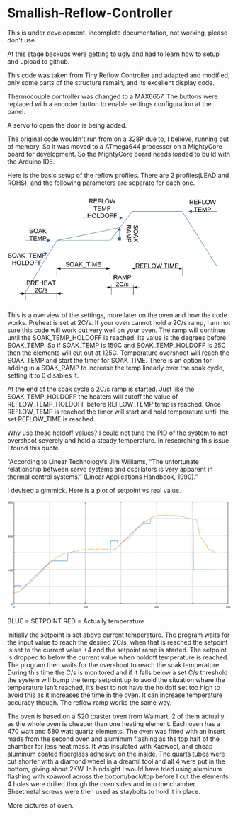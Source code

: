 # Smallish-Reflow-Controller

This is under development. incomplete documentation, not working, please don't use.

At this stage backups were getting to ugly and had to learn how to setup and upload to github.

This code was taken from Tiny Reflow Controller and adapted and modified, only
some parts of the structure remain, and its excellent display code.

Thermocouple controller was changed to a MAX6657. The buttons were replaced with a encoder button to enable settings configuration at the panel.

A servo to open the door is being added.

The original code wouldn't run from on a 328P due to, I believe, running out of memory. So it was moved to a ATmega644 processor on a MightyCore board for development. So the MightyCore board needs loaded to build with the Arduino IDE.

Here is the basic setup of the reflow profiles.  There are 2 profiles(LEAD and ROHS), and the following parameters are separate for each one.




![Alt text](https://github.com/clytle374/Smallish-Reflow-Controller/blob/6c69fa6e21b77d11785d1b0f0b822d51ea9b8408/images/reflowplot.png?raw=true "Parameters and useage")



This is a overview of the settings, more later on the oven and how the code works.  Preheat is set at 2C/s. If your oven cannot hold a 2C/s ramp, I am not sure this code will work out very well on your oven. The ramp will continue until the SOAK_TEMP_HOLDOFF is reached.  Its value is the degrees before SOAK_TEMP. So if SOAK_TEMP is 150C and SOAK_TEMP_HOLDOFF is 25C then the elements will cut out at 125C. Temperature overshoot will reach the SOAK_TEMP and start the timer for SOAK_TIME.  There is an option for adding in a SOAK_RAMP to increase the temp linearly over the soak cycle, setting it to 0 disables it.

At the end of the soak cycle a 2C/s ramp is started.  Just like the SOAK_TEMP_HOLDOFF the heaters will cutoff the value of REFLOW_TEMP_HOLDOFF before REFLOW_TEMP temp is reached. Once REFLOW_TEMP is reached the timer will start and hold temperature until the set REFLOW_TIME is reached.


Why use those holdoff values?  I could not tune the PID of the system to not overshoot severely and hold a steady temperature. In researching this issue I found this quote

“According to Linear Technology’s Jim Williams, “The unfortunate relationship between servo systems and oscillators is very apparent in thermal control systems.” (Linear Applications Handbook, 1990).”

I devised a gimmick.  Here is a plot of setpoint vs real value.

![Alt text](https://github.com/clytle374/Smallish-Reflow-Controller/blob/6c69fa6e21b77d11785d1b0f0b822d51ea9b8408/images/V35refloeResults.png?raw=true "Untuned Results")

BLUE = SETPOINT                                         RED = Actually temperature

Initially the setpoint is set above current temperature.  The program waits for the input value to reach the desired 2C/s, when that is reached the setpoint is set to the current value +4 and the setpoint ramp is started. The setpoint is dropped to below the current value when holdoff temperature is reached.  The program then waits for the overshoot to reach the soak temperature. During this time the C/s is monitored and if it falls below a set C/s threshold the system will bump the temp setpoint up to avoid the situation where the temperature isn’t reached, it’s best to not have the holdoff set too high to avoid this as it increases the time in the oven.  It can increase temperature accuracy though.  The reflow ramp works the same way.

The oven is based on a $20 toaster oven from Walmart, 2 of them actually as the whole oven is cheaper than one heating element. Each oven has a 470 watt and 580 watt quartz elements.  The oven was fitted with an insert made from the second oven and aluminum flashing as the top half of the chamber for less heat mass. It was insulated with Kaowool, and cheap aluminum coated fiberglass adhesive on the inside. The quarts tubes were cut shorter with a diamond wheel in a dreamil tool and all 4 were put in the bottom, giving about 2KW.  In hindsight I would have tried using aluminum flashing with koawool across the bottom/back/top before I cut the elements. 4 holes were drilled though the oven sides and into the chamber.  Sheetmetal screws were then used as staybolts to hold it in place.

More pictures of oven.
